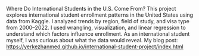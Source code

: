 Where Do International Students in the U.S. Come From?
This project explores international student enrollment patterns in the United States using data from Kaggle. I analyzed trends by region, field of study, and visa type from 2000–2022. I used wrangling, visualization, and linear regression to understand which factors influence enrollment. As an international student myself, I was curious about what the data would reveal.
My blog post: https://yerkezhanmed.github.io/international-student-project/index.html
